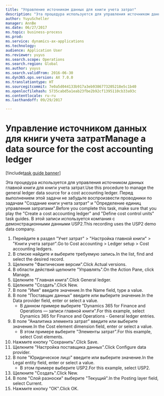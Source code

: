 ```yaml
--- 
title: "Управление источником данных для книги учета затрат"
description: "Эта процедура используется для управления источником данных главной книги для книги учета затрат."
author: YuyuScheller
manager: AnnBe
ms.date: 06/27/2017
ms.topic: business-process
ms.prod: 
ms.service: dynamics-ax-applications
ms.technology: 
audience: Application User
ms.reviewer: yuyus
ms.search.scope: Operations
ms.search.region: Global
ms.author: yuyus
ms.search.validFrom: 2016-06-30
ms.dyn365.ops.version: AX 7.0.0
ms.translationtype: HT
ms.sourcegitcommit: 7e0a5d044133b917a3eb9386773205218e5c1b40
ms.openlocfilehash: 5735cabd5a1eab23fbe2b92cf1395110cb33a93c
ms.contentlocale: ru-ru
ms.lasthandoff: 09/29/2017

---
```

# <a name="manage-a-data-source-for-the-cost-accounting-ledger"></a><span data-ttu-id="4c8be-103">Управление источником данных для книги учета затрат</span><span class="sxs-lookup"><span data-stu-id="4c8be-103">Manage a data source for the cost accounting ledger</span></span>

[!include[task guide banner](../../includes/task-guide-banner.md)]

<span data-ttu-id="4c8be-104">Эта процедура используется для управления источником данных главной книги для книги учета затрат.</span><span class="sxs-lookup"><span data-stu-id="4c8be-104">Use this procedure to manage the general ledger data source for a cost accounting ledger.</span></span> <span data-ttu-id="4c8be-105">Перед выполнением этой задачи не забудьте воспроизвести проводники по задачам "Создание книги учета затрат" и "Определение единиц управления затратами".</span><span class="sxs-lookup"><span data-stu-id="4c8be-105">Before you complete this task, make sure that you play the "Create a cost accounting ledger" and "Define cost control units" task guides.</span></span> <span data-ttu-id="4c8be-106">В этой записи используется компания с демонстрационными данными USP2.</span><span class="sxs-lookup"><span data-stu-id="4c8be-106">This recording uses the USP2 demo data company.</span></span>

1. <span data-ttu-id="4c8be-107">Перейдите в раздел "Учет затрат" > "Настройка главной книги" > "Книги учета затрат".</span><span class="sxs-lookup"><span data-stu-id="4c8be-107">Go to Cost accounting > Ledger setup > Cost accounting ledgers.</span></span>
2. <span data-ttu-id="4c8be-108">В списке найдите и выберите требуемую запись.</span><span class="sxs-lookup"><span data-stu-id="4c8be-108">In the list, find and select the desired record.</span></span>
3. <span data-ttu-id="4c8be-109">Щелкните "Фактические версии".</span><span class="sxs-lookup"><span data-stu-id="4c8be-109">Click Actual versions.</span></span>
4. <span data-ttu-id="4c8be-110">В области действий щелкните "Управлять".</span><span class="sxs-lookup"><span data-stu-id="4c8be-110">On the Action Pane, click Manage.</span></span>
5. <span data-ttu-id="4c8be-111">Щелкните "Главная книга".</span><span class="sxs-lookup"><span data-stu-id="4c8be-111">Click General ledger.</span></span>
6. <span data-ttu-id="4c8be-112">Щелкните "Создать".</span><span class="sxs-lookup"><span data-stu-id="4c8be-112">Click New.</span></span>
7. <span data-ttu-id="4c8be-113">В поле "Имя" введите значение.</span><span class="sxs-lookup"><span data-stu-id="4c8be-113">In the Name field, type a value.</span></span>
8. <span data-ttu-id="4c8be-114">В поле "Поставщик данных" введите или выберите значение.</span><span class="sxs-lookup"><span data-stu-id="4c8be-114">In the Data provider field, enter or select a value.</span></span>
    * <span data-ttu-id="4c8be-115">В данном примере выберите "Dynamics 365 for Finance and Operations  — записи главной книги".</span><span class="sxs-lookup"><span data-stu-id="4c8be-115">For this example, select Dynamics 365 for Finance and Operations - General ledger entries.</span></span>  
9. <span data-ttu-id="4c8be-116">В поле "Аналитика элемента затрат" введите или выберите значение.</span><span class="sxs-lookup"><span data-stu-id="4c8be-116">In the Cost element dimension field, enter or select a value.</span></span>
    * <span data-ttu-id="4c8be-117">В этом примере выберите "Элементы затрат".</span><span class="sxs-lookup"><span data-stu-id="4c8be-117">For this example, select Cost elements.</span></span>  
10. <span data-ttu-id="4c8be-118">Нажмите кнопку "Сохранить".</span><span class="sxs-lookup"><span data-stu-id="4c8be-118">Click Save.</span></span>
11. <span data-ttu-id="4c8be-119">Щелкните "Настройка поставщика данных".</span><span class="sxs-lookup"><span data-stu-id="4c8be-119">Click Configure data provider.</span></span>
12. <span data-ttu-id="4c8be-120">В поле "Юридическое лицо" введите или выберите значение.</span><span class="sxs-lookup"><span data-stu-id="4c8be-120">In the Legal entity field, enter or select a value.</span></span>
    * <span data-ttu-id="4c8be-121">В этом примере выберите USP2.</span><span class="sxs-lookup"><span data-stu-id="4c8be-121">For this example, select USP2.</span></span>  
13. <span data-ttu-id="4c8be-122">Щелкните "Создать".</span><span class="sxs-lookup"><span data-stu-id="4c8be-122">Click New.</span></span>
14. <span data-ttu-id="4c8be-123">В поле "Слой разноски" выберите "Текущий".</span><span class="sxs-lookup"><span data-stu-id="4c8be-123">In the Posting layer field, select Current.</span></span>
15. <span data-ttu-id="4c8be-124">Нажмите кнопку "OК".</span><span class="sxs-lookup"><span data-stu-id="4c8be-124">Click OK.</span></span>


